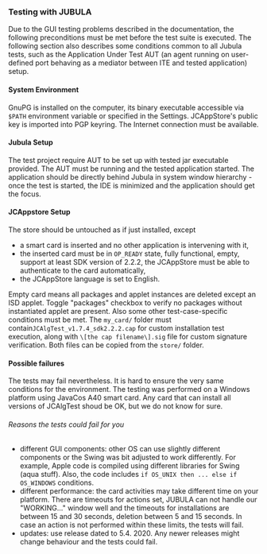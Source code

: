 ### Testing with JUBULA

Due to the GUI testing problems described in the documentation, the following preconditions must be met before the test suite is executed. 
The following section also describes some conditions common to all Jubula tests, such as the Application Under Test 
AUT (an agent running on user-defined port behaving as a mediator between ITE and tested application) setup.

#### System Environment
GnuPG is installed on the computer, its binary executable accessible via `$PATH` environment variable or specified in the Settings. 
JCAppStore's public key is imported into PGP keyring. The Internet connection must be available.

#### Jubula Setup
The test project require AUT to be set up with tested jar executable provided. 
The AUT must be running and the tested application started. 
The application should be directly behind Jubula in system window hierarchy - once the test is started, the IDE is minimized
 and the application should get the focus.

#### JCAppstore Setup
The store should be untouched as if just installed, except
   - a smart card is inserted and no other application is intervening with it,
   - the inserted card must be in `OP_READY` state, fully functional, empty, support at least SDK version of 2.2.2, 
   the JCAppStore must be able to authenticate to the card automatically,
   - the JCAppStore language is set to English.

Empty card means all packages and applet instances are deleted except an ISD applet. Toggle "packages" checkbox to verify
no packages without instantiated applet are present.
Also some other test-case-specific conditions must be met. The `my_card/` folder must contain`JCAlgTest_v1.7.4_sdk2.2.2.cap`
for custom installation test execution, along with `\[the cap filename\].sig`
 file for custom signature verification. Both files can be copied from the `store/` folder.
 
 #### Possible failures
 
 The tests may fail nevertheless. It is hard to ensure the very same conditions for the environment. The testing was performed
 on a Windows platform using JavaCos A40 smart card. Any card that can install all versions of JCAlgTest shoud be OK, but
 we do not know for sure.
 
 ###### Reasons the tests could fail for you
 
  - different GUI components: other OS can use slightly different components or the Swing was bit adjusted to work differently. For example,
  Apple code is compiled using different libraries for Swing (aqua stuff). Also, the code includes `if OS_UNIX then ... else if OS_WINDOWS`
  conditions.
  - different performance: the card activities may take different time on your platform. There are timeouts for actions set, JUBULA can not
  handle our "WORKING..." window well and the timeouts for installations are between 15 and 30 seconds, deletion between 5 and 15 seconds. 
  In case an action is not performed within these limits, the tests will fail.
  - updates: use release dated to 5.4. 2020. Any newer releases might change behaviour and the tests could fail.